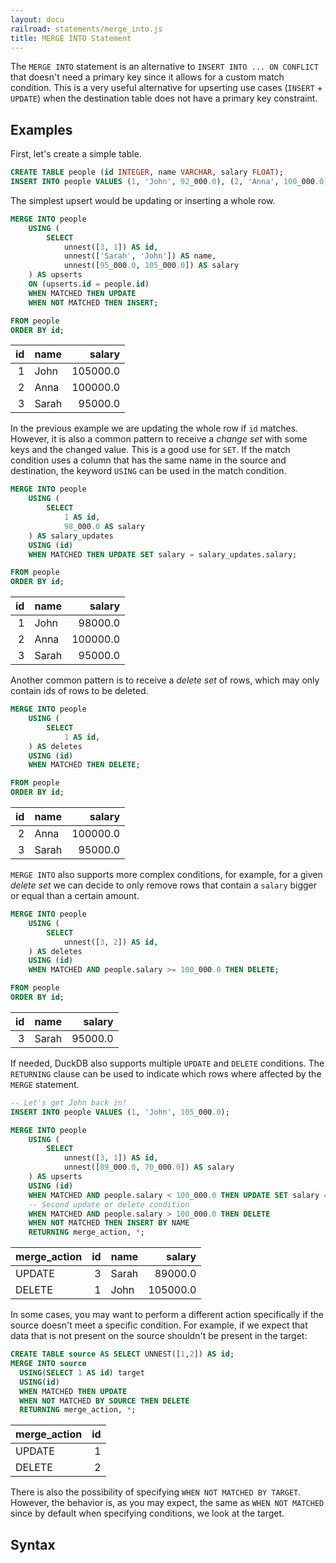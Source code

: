 ```yaml
---
layout: docu
railroad: statements/merge_into.js
title: MERGE INTO Statement
---
```


The `MERGE INTO` statement is an alternative to `INSERT INTO ... ON CONFLICT` that doesn't need a primary key since it allows for a custom match condition. This is a very useful alternative for upserting use cases (`INSERT` + `UPDATE`) when the destination table does not have a primary key constraint.

## Examples

First, let's create a simple table.

```sql
CREATE TABLE people (id INTEGER, name VARCHAR, salary FLOAT);
INSERT INTO people VALUES (1, 'John', 92_000.0), (2, 'Anna', 100_000.0);
```

The simplest upsert would be updating or inserting a whole row.

```sql
MERGE INTO people
    USING (
        SELECT
            unnest([3, 1]) AS id,
            unnest(['Sarah', 'John']) AS name,
            unnest([95_000.0, 105_000.0]) AS salary
    ) AS upserts
    ON (upserts.id = people.id)
    WHEN MATCHED THEN UPDATE
    WHEN NOT MATCHED THEN INSERT;

FROM people
ORDER BY id;
```

| id | name  |  salary  |
|---:|-------|---------:|
| 1  | John  | 105000.0 |
| 2  | Anna  | 100000.0 |
| 3  | Sarah | 95000.0  |


In the previous example we are updating the whole row if `id` matches. However, it is also a common pattern to receive a _change set_ with some keys and the changed value. This is a good use for `SET`. If the match condition uses a column that has the same name in the source and destination, the keyword `USING` can be used in the match condition.

```sql
MERGE INTO people
    USING (
        SELECT
            1 AS id, 
            98_000.0 AS salary
    ) AS salary_updates
    USING (id)
    WHEN MATCHED THEN UPDATE SET salary = salary_updates.salary;

FROM people
ORDER BY id;
```

| id | name  |  salary  |
|---:|-------|---------:|
| 1  | John  | 98000.0  |
| 2  | Anna  | 100000.0 |
| 3  | Sarah | 95000.0  |

Another common pattern is to receive a _delete set_ of rows, which may only contain ids of rows to be deleted.

```sql
MERGE INTO people
    USING (
        SELECT
            1 AS id, 
    ) AS deletes
    USING (id)
    WHEN MATCHED THEN DELETE;

FROM people
ORDER BY id;
```

| id | name  |  salary  |
|---:|-------|---------:|
| 2  | Anna  | 100000.0 |
| 3  | Sarah | 95000.0  |

`MERGE INTO` also supports more complex conditions, for example, for a given _delete set_ we can decide to only remove rows that contain a `salary` bigger or equal than a certain amount.

```sql
MERGE INTO people
    USING (
        SELECT
            unnest([3, 2]) AS id, 
    ) AS deletes
    USING (id)
    WHEN MATCHED AND people.salary >= 100_000.0 THEN DELETE;

FROM people
ORDER BY id;
```

| id | name  | salary  |
|---:|-------|--------:|
| 3  | Sarah | 95000.0 |

If needed, DuckDB also supports multiple `UPDATE` and `DELETE` conditions. The `RETURNING` clause can be used to indicate which rows where affected by the `MERGE` statement.

```sql
-- Let's get John back in!
INSERT INTO people VALUES (1, 'John', 105_000.0);

MERGE INTO people
    USING (
        SELECT
            unnest([3, 1]) AS id,
            unnest([89_000.0, 70_000.0]) AS salary
    ) AS upserts
    USING (id)
    WHEN MATCHED AND people.salary < 100_000.0 THEN UPDATE SET salary = upserts.salary
    -- Second update or delete condition
    WHEN MATCHED AND people.salary > 100_000.0 THEN DELETE
    WHEN NOT MATCHED THEN INSERT BY NAME
    RETURNING merge_action, *;
```

| merge_action | id | name  |  salary  |
|--------------|---:|-------|---------:|
| UPDATE       | 3  | Sarah | 89000.0  |
| DELETE       | 1  | John  | 105000.0 |

In some cases, you may want to perform a different action specifically if the source doesn't meet a specific condition. For example, if we expect that data that is not present on the source shouldn't be present in the target:

```sql
CREATE TABLE source AS SELECT UNNEST([1,2]) AS id;
MERGE INTO source
  USING(SELECT 1 AS id) target 
  USING(id)
  WHEN MATCHED THEN UPDATE
  WHEN NOT MATCHED BY SOURCE THEN DELETE
  RETURNING merge_action, *;
```

| merge_action | id |
|--------------|---:|
| UPDATE       | 1  |
| DELETE       | 2  |

There is also the possibility of specifying `WHEN NOT MATCHED BY TARGET`. However, the behavior is, as you may expect, the same as `WHEN NOT MATCHED` since by default when specifying conditions, we look at the target.

## Syntax

<div id="rrdiagram"></div>
